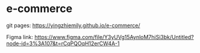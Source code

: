 # e-commerce
git pages: https://yingzhiemily.github.io/e-commerce/

Figma link: https://www.figma.com/file/Y3yUVg15AynloM7hiSi3bk/Untitled?node-id=3%3A107&t=rCqPQOqH12erCW4A-1
